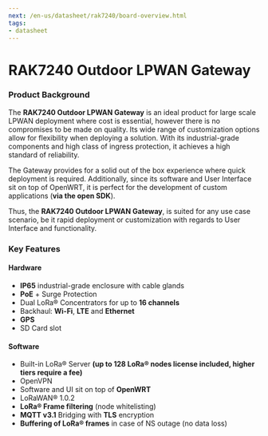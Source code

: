 ```yaml
---
next: /en-us/datasheet/rak7240/board-overview.html
tags:
- datasheet
---
```


# RAK7240 Outdoor LPWAN Gateway

<rk-img
  src="/assets/images/datasheet/rak7240/rak7240-overview.jpg"
  width="100%"
  figure-number="1"
  caption="RAK7240 Outdoor LPWAN Gateway"
/>

### Product Background

The **RAK7240 Outdoor LPWAN Gateway** is an ideal product for large scale LPWAN deployment where cost is essential, however there is no compromises to be made on quality. Its wide range of customization options allow for flexibility when deploying a solution. With its industrial-grade components and high class of ingress protection, it achieves a high standard of reliability. 

The Gateway provides for a solid out of the box experience where quick deployment is required. Additionally, since its software and User Interface sit on top of OpenWRT, it is perfect for the development of custom applications (**via the open SDK**). 

Thus, the **RAK7240 Outdoor LPWAN Gateway**, is suited for any use case scenario, be it rapid deployment or customization with regards to User Interface and functionality.

### Key Features

#### Hardware

* **IP65** industrial-grade enclosure with cable glands
* **PoE** + Surge Protection
* Dual LoRa® Concentrators for up to **16 channels**
* Backhaul: **Wi-Fi**, **LTE** and **Ethernet**
* **GPS**
* SD Card slot

#### Software

* Built-in LoRa® Server **(up to 128 LoRa® nodes license included, higher tiers require a fee)**
* OpenVPN
* Software and UI sit on top of **OpenWRT**
* LoRaWAN® 1.0.2
* **LoRa® Frame filtering** (node whitelisting)
* **MQTT v3.1** Bridging with **TLS** encryption
* **Buffering of LoRa® frames** in case of NS outage (no data loss)

